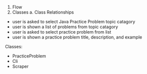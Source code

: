 1. Flow
2. Classes
    a. Class Relationships

- user is asked to select Java Practice Problem topic catagory
- user is shown a list of problems from topic catagory
- user is asked to select practice problem from list
- user is shown a practice problem title, description, and example

Classes:
- PracticeProblem
- Cli
- Scraper